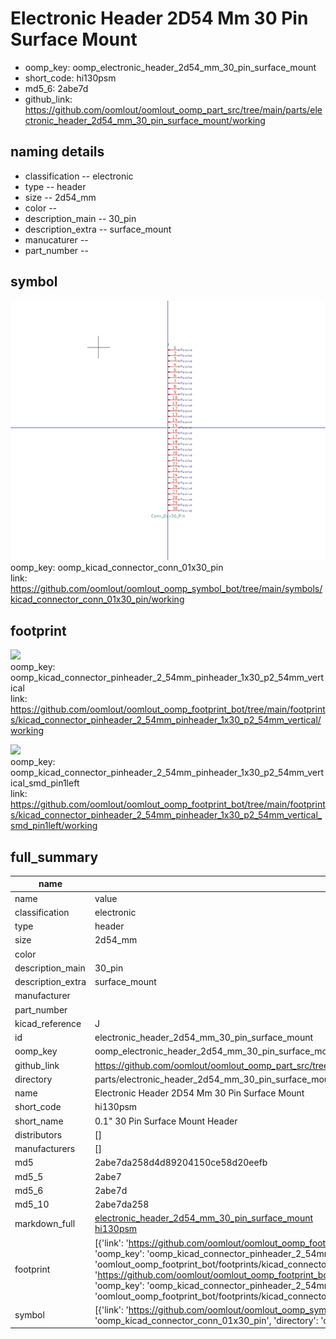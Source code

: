 # Electronic Header 2D54 Mm 30 Pin Surface Mount

  
* oomp_key: oomp_electronic_header_2d54_mm_30_pin_surface_mount 
* short_code: hi130psm
* md5_6: 2abe7d  
* github_link: https://github.com/oomlout/oomlout_oomp_part_src/tree/main/parts/electronic_header_2d54_mm_30_pin_surface_mount/working  
## naming details
* classification -- electronic
* type -- header
* size -- 2d54_mm
* color -- 
* description_main -- 30_pin
* description_extra -- surface_mount
* manucaturer -- 
* part_number -- 



## symbol

![](symbol/0/working/working_600.png)  
oomp_key: oomp_kicad_connector_conn_01x30_pin  
link: https://github.com/oomlout/oomlout_oomp_symbol_bot/tree/main/symbols/kicad_connector_conn_01x30_pin/working  

## footprint

![](footprint/0/working/working_600.png)  
oomp_key: oomp_kicad_connector_pinheader_2_54mm_pinheader_1x30_p2_54mm_vertical  
link: https://github.com/oomlout/oomlout_oomp_footprint_bot/tree/main/footprints/kicad_connector_pinheader_2_54mm_pinheader_1x30_p2_54mm_vertical/working  

![](footprint/0/working/working_600.png)  
oomp_key: oomp_kicad_connector_pinheader_2_54mm_pinheader_1x30_p2_54mm_vertical_smd_pin1left  
link: https://github.com/oomlout/oomlout_oomp_footprint_bot/tree/main/footprints/kicad_connector_pinheader_2_54mm_pinheader_1x30_p2_54mm_vertical_smd_pin1left/working  

## full_summary
| name | value | 
| --- | --- | 
| name | value | 
| classification | electronic | 
| type | header | 
| size | 2d54_mm | 
| color |  | 
| description_main | 30_pin | 
| description_extra | surface_mount | 
| manufacturer |  | 
| part_number |  | 
| kicad_reference | J | 
| id | electronic_header_2d54_mm_30_pin_surface_mount | 
| oomp_key | oomp_electronic_header_2d54_mm_30_pin_surface_mount | 
| github_link | https://github.com/oomlout/oomlout_oomp_part_src/tree/main/parts/electronic_header_2d54_mm_30_pin_surface_mount/working | 
| directory | parts/electronic_header_2d54_mm_30_pin_surface_mount | 
| name | Electronic Header 2D54 Mm 30 Pin Surface Mount | 
| short_code | hi130psm | 
| short_name | 0.1" 30 Pin Surface Mount Header | 
| distributors | [] | 
| manufacturers | [] | 
| md5 | 2abe7da258d4d89204150ce58d20eefb | 
| md5_5 | 2abe7 | 
| md5_6 | 2abe7d | 
| md5_10 | 2abe7da258 | 
| markdown_full | [electronic_header_2d54_mm_30_pin_surface_mount](https://github.com/oomlout/oomlout_oomp_part_src/tree/main/parts/electronic_header_2d54_mm_30_pin_surface_mount/working)<br>[hi130psm](https://github.com/oomlout/oomlout_oomp_part_src/tree/main/parts/electronic_header_2d54_mm_30_pin_surface_mount/working)<br> | 
| footprint | [{'link': 'https://github.com/oomlout/oomlout_oomp_footprint_bot/tree/main/foootprntss/kicad_connector_pinheader_2_54mm_pinheader_1x30_p2_54mm_vertical', 'oomp_key': 'oomp_kicad_connector_pinheader_2_54mm_pinheader_1x30_p2_54mm_vertical', 'directory': 'oomlout_oomp_footprint_bot/footprints/kicad_connector_pinheader_2_54mm_pinheader_1x30_p2_54mm_vertical//working/working.kicad_mod'}, {'link': 'https://github.com/oomlout/oomlout_oomp_footprint_bot/tree/main/foootprntss/kicad_connector_pinheader_2_54mm_pinheader_1x30_p2_54mm_vertical_smd_pin1left', 'oomp_key': 'oomp_kicad_connector_pinheader_2_54mm_pinheader_1x30_p2_54mm_vertical_smd_pin1left', 'directory': 'oomlout_oomp_footprint_bot/footprints/kicad_connector_pinheader_2_54mm_pinheader_1x30_p2_54mm_vertical_smd_pin1left//working/working.kicad_mod'}] | 
| symbol | [{'link': 'https://github.com/oomlout/oomlout_oomp_symbol_bot/tree/main/symbols/kicad_connector_conn_01x30_pin', 'oomp_key': 'oomp_kicad_connector_conn_01x30_pin', 'directory': 'oomlout_oomp_symbol_bot/symbols/kicad_connector_conn_01x30_pin//working/working.kicad_sym'}] | 
